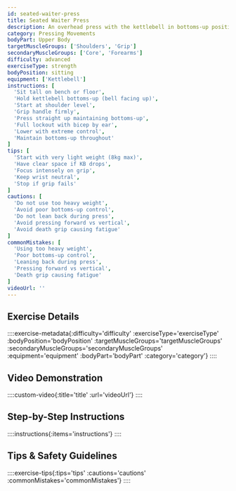 ```yaml
---
id: seated-waiter-press
title: Seated Waiter Press
description: An overhead press with the kettlebell in bottoms-up position performed seated, demanding maximum grip strength and shoulder stability while eliminating momentum from lower body.
category: Pressing Movements
bodyPart: Upper Body
targetMuscleGroups: ['Shoulders', 'Grip']
secondaryMuscleGroups: ['Core', 'Forearms']
difficulty: advanced
exerciseType: strength
bodyPosition: sitting
equipment: ['Kettlebell']
instructions: [
  'Sit tall on bench or floor',
  'Hold kettlebell bottoms-up (bell facing up)',
  'Start at shoulder level',
  'Grip handle firmly',
  'Press straight up maintaining bottoms-up',
  'Full lockout with bicep by ear',
  'Lower with extreme control',
  'Maintain bottoms-up throughout'
]
tips: [
  'Start with very light weight (8kg max)',
  'Have clear space if KB drops',
  'Focus intensely on grip',
  'Keep wrist neutral',
  'Stop if grip fails'
]
cautions: [
  'Do not use too heavy weight',
  'Avoid poor bottoms-up control',
  'Do not lean back during press',
  'Avoid pressing forward vs vertical',
  'Avoid death grip causing fatigue'
]
commonMistakes: [
  'Using too heavy weight',
  'Poor bottoms-up control',
  'Leaning back during press',
  'Pressing forward vs vertical',
  'Death grip causing fatigue'
]
videoUrl: ''
---
```


## Exercise Details

::::exercise-metadata{:difficulty='difficulty' :exerciseType='exerciseType' :bodyPosition='bodyPosition' :targetMuscleGroups='targetMuscleGroups' :secondaryMuscleGroups='secondaryMuscleGroups' :equipment='equipment' :bodyPart='bodyPart' :category='category'}
::::

## Video Demonstration

::::custom-video{:title='title' :url='videoUrl'}
::::

## Step-by-Step Instructions

::::instructions{:items='instructions'}
::::

## Tips & Safety Guidelines

::::exercise-tips{:tips='tips' :cautions='cautions' :commonMistakes='commonMistakes'}
::::
